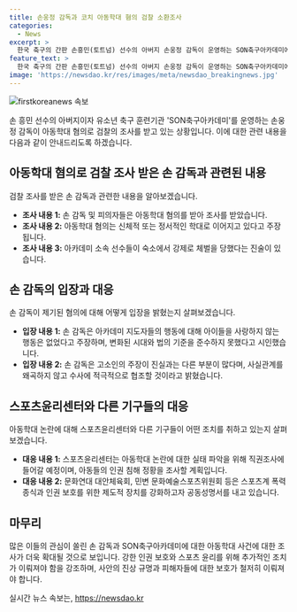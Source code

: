 ```yaml
---
title: 손웅정 감독과 코치 아동학대 혐의 검찰 소환조사
categories:
  - News
excerpt: >
  한국 축구의 간판 손흥민(토트넘) 선수의 아버지 손웅정 감독이 운영하는 SON축구아카데미에서 아동학대 혐의로 손 감독 등이 검찰에 송치됐다. 아동복지법상 아동학대 혐의를 받는 손 감독, 손흥윤 수석코치, A 코치 등 3명이 경찰 조사를 받았다. 손 감독은 아카데미 실수를 인정하고 반성한다고 전했으며, 스포츠윤리센터는 실태 파악을 위한 직권조사를 진행할 예정이다. 또한, 다수의 단체가 공동성명서를 내고 사건을 비판했다. 함께 사는 선수들이 지도자에 의해 체벌을 받았다는 주장 등이 제기되고 있다.
feature_text: >
  한국 축구의 간판 손흥민(토트넘) 선수의 아버지 손웅정 감독이 운영하는 SON축구아카데미에서 아동학대 혐의로 손 감독 등이 검찰에 송치됐다. 아동복지법상 아동학대 혐의를 받는 손 감독, 손흥윤 수석코치, A 코치 등 3명이 경찰 조사를 받았다. 손 감독은 아카데미 실수를 인정하고 반성한다고 전했으며, 스포츠윤리센터는 실태 파악을 위한 직권조사를 진행할 예정이다. 또한, 다수의 단체가 공동성명서를 내고 사건을 비판했다. 함께 사는 선수들이 지도자에 의해 체벌을 받았다는 주장 등이 제기되고 있다.
image: 'https://newsdao.kr/res/images/meta/newsdao_breakingnews.jpg'
---
```


<p><img src="https://newsdao.kr/res/images/meta/newsdao_breakingnews.jpg" alt="firstkoreanews 속보" /></p>

<p data-ke-size="size16">손 흥민 선수의 아버지이자 유소년 축구 훈련기관 'SON축구아카데미'를 운영하는 손웅정 감독이 아동학대 혐의로 검찰의 조사를 받고 있는 상황입니다. 이에 대한 관련 내용을 다음과 같이 안내드리도록 하겠습니다.</p>

<h2 data-ke-size="size26">아동학대 혐의로 검찰 조사 받은 손 감독과 관련된 내용</h2>

<p data-ke-size="size16">검찰 조사를 받은 손 감독과 관련한 내용을 알아보겠습니다.</p>

<ul>
    <li><b>조사 내용 1:</b> 손 감독 및 피의자들은 아동학대 혐의를 받아 조사를 받았습니다.</li>
    <li><b>조사 내용 2:</b> 아동학대 혐의는 신체적 또는 정서적인 학대로 이어지고 있다고 주장됩니다.</li>
    <li><b>조사 내용 3:</b> 아카데미 소속 선수들이 숙소에서 강제로 체벌을 당했다는 진술이 있습니다.</li>
</ul>

<h2 data-ke-size="size26">손 감독의 입장과 대응</h2>

<p data-ke-size="size16">손 감독이 제기된 혐의에 대해 어떻게 입장을 밝혔는지 살펴보겠습니다.</p>

<ul>
    <li><b>입장 내용 1:</b> 손 감독은 아카데미 지도자들의 행동에 대해 아이들을 사랑하지 않는 행동은 없었다고 주장하며, 변화된 시대와 법의 기준을 준수하지 못했다고 시인했습니다.</li>
    <li><b>입장 내용 2:</b> 손 감독은 고소인의 주장이 진실과는 다른 부분이 많다며, 사실관계를 왜곡하지 않고 수사에 적극적으로 협조할 것이라고 밝혔습니다.</li>
</ul>

<h2 data-ke-size="size26">스포츠윤리센터와 다른 기구들의 대응</h2>

<p data-ke-size="size16">아동학대 논란에 대해 스포츠윤리센터와 다른 기구들이 어떤 조치를 취하고 있는지 살펴보겠습니다.</p>

<ul>
    <li><b>대응 내용 1:</b> 스포츠윤리센터는 아동학대 논란에 대한 실태 파악을 위해 직권조사에 들어갈 예정이며, 아동들의 인권 침해 정황을 조사할 계획입니다.</li>
    <li><b>대응 내용 2:</b> 문화연대 대안체육회, 민변 문화예술스포츠위원회 등은 스포츠계 폭력 종식과 인권 보호를 위한 제도적 장치를 강화하고자 공동성명서를 내고 있습니다.</li>
</ul>

<h2 data-ke-size="size26">마무리</h2>

<p data-ke-size="size16">많은 이들의 관심이 쏠린 손 감독과 SON축구아카데미에 대한 아동학대 사건에 대한 조사가 더욱 확대될 것으로 보입니다. 강한 인권 보호와 스포츠 윤리를 위해 추가적인 조치가 이뤄져야 함을 강조하며, 사안의 진상 규명과 피해자들에 대한 보호가 철저히 이뤄져야 합니다.</p>
실시간 뉴스 속보는, <a href="https://newsdao.kr" rel="dofollow">https://newsdao.kr</a>


